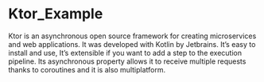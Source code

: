 # Ktor_Example
Ktor is an asynchronous open source framework for creating microservices and web applications.
It was developed with Kotlin by Jetbrains.
It’s easy to install and use, It’s extensible if you want to add a step to the execution pipeline.
Its asynchronous property allows it to receive multiple requests thanks to coroutines and it is also multiplatform.
